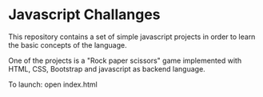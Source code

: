 # Javascript Challanges

This repository contains a set of simple javascript projects in order to learn the basic concepts of the language. 

One of the projects is a "Rock paper scissors" game implemented with HTML, CSS, Bootstrap and javascript as backend language.

To launch: open index.html
